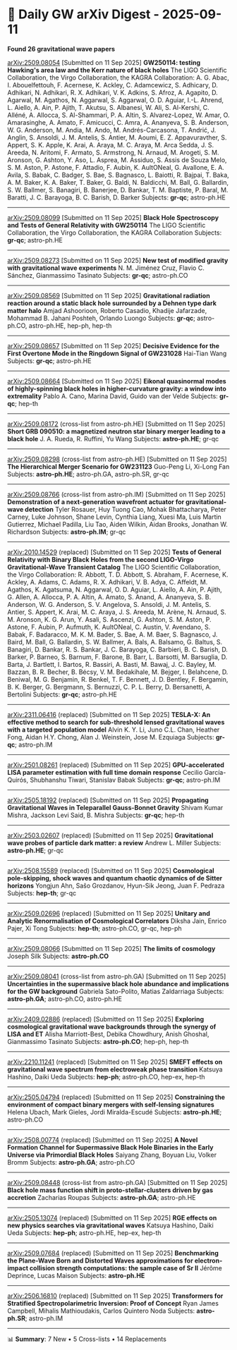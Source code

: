 # 📡 Daily GW arXiv Digest - 2025-09-11
**Found 26 gravitational wave papers**

[arXiv:2509.08054](https://arxiv.org/abs/2509.08054) [Submitted on 11 Sep 2025]
**GW250114: testing Hawking's area law and the Kerr nature of black holes**
The LIGO Scientific Collaboration, the Virgo Collaboration, the KAGRA Collaboration: A. G. Abac, I. Abouelfettouh, F. Acernese, K. Ackley, C. Adamcewicz, S. Adhicary, D. Adhikari, N. Adhikari, R. X. Adhikari, V. K. Adkins, S. Afroz, A. Agapito, D. Agarwal, M. Agathos, N. Aggarwal, S. Aggarwal, O. D. Aguiar, I.-L. Ahrend, L. Aiello, A. Ain, P. Ajith, T. Akutsu, S. Albanesi, W. Ali, S. Al-Kershi, C. Alléné, A. Allocca, S. Al-Shammari, P. A. Altin, S. Alvarez-Lopez, W. Amar, O. Amarasinghe, A. Amato, F. Amicucci, C. Amra, A. Ananyeva, S. B. Anderson, W. G. Anderson, M. Andia, M. Ando, M. Andrés-Carcasona, T. Andrić, J. Anglin, S. Ansoldi, J. M. Antelis, S. Antier, M. Aoumi, E. Z. Appavuravther, S. Appert, S. K. Apple, K. Arai, A. Araya, M. C. Araya, M. Arca Sedda, J. S. Areeda, N. Aritomi, F. Armato, S. Armstrong, N. Arnaud, M. Arogeti, S. M. Aronson, G. Ashton, Y. Aso, L. Asprea, M. Assiduo, S. Assis de Souza Melo, S. M. Aston, P. Astone, F. Attadio, F. Aubin, K. AultONeal, G. Avallone, E. A. Avila, S. Babak, C. Badger, S. Bae, S. Bagnasco, L. Baiotti, R. Bajpai, T. Baka, A. M. Baker, K. A. Baker, T. Baker, G. Baldi, N. Baldicchi, M. Ball, G. Ballardin, S. W. Ballmer, S. Banagiri, B. Banerjee, D. Bankar, T. M. Baptiste, P. Baral, M. Baratti, J. C. Barayoga, B. C. Barish, D. Barker
Subjects: **gr-qc**; astro-ph.HE

---

[arXiv:2509.08099](https://arxiv.org/abs/2509.08099) [Submitted on 11 Sep 2025]
**Black Hole Spectroscopy and Tests of General Relativity with GW250114**
The LIGO Scientific Collaboration, the Virgo Collaboration, the KAGRA Collaboration
Subjects: **gr-qc**; astro-ph.HE

---

[arXiv:2509.08273](https://arxiv.org/abs/2509.08273) [Submitted on 11 Sep 2025]
**New test of modified gravity with gravitational wave experiments**
N. M. Jiménez Cruz, Flavio C. Sánchez, Gianmassimo Tasinato
Subjects: **gr-qc**; astro-ph.CO

---

[arXiv:2509.08569](https://arxiv.org/abs/2509.08569) [Submitted on 11 Sep 2025]
**Gravitational radiation reaction around a static black hole surrounded by a Dehnen type dark matter halo**
Amjad Ashoorioon, Roberto Casadio, Khadije Jafarzade, Mohammad B. Jahani Poshteh, Orlando Luongo
Subjects: **gr-qc**; astro-ph.CO, astro-ph.HE, hep-ph, hep-th

---

[arXiv:2509.08657](https://arxiv.org/abs/2509.08657) [Submitted on 11 Sep 2025]
**Decisive Evidence for the First Overtone Mode in the Ringdown Signal of GW231028**
Hai-Tian Wang
Subjects: **gr-qc**; astro-ph.HE

---

[arXiv:2509.08664](https://arxiv.org/abs/2509.08664) [Submitted on 11 Sep 2025]
**Eikonal quasinormal modes of highly-spinning black holes in higher-curvature gravity: a window into extremality**
Pablo A. Cano, Marina David, Guido van der Velde
Subjects: **gr-qc**; hep-th

---

[arXiv:2509.08172](https://arxiv.org/abs/2509.08172) (cross-list from astro-ph.HE) [Submitted on 11 Sep 2025]
**Short GRB 090510: a magnetized neutron star binary merger leading to a black hole**
J. A. Rueda, R. Ruffini, Yu Wang
Subjects: **astro-ph.HE**; gr-qc

---

[arXiv:2509.08298](https://arxiv.org/abs/2509.08298) (cross-list from astro-ph.HE) [Submitted on 11 Sep 2025]
**The Hierarchical Merger Scenario for GW231123**
Guo-Peng Li, Xi-Long Fan
Subjects: **astro-ph.HE**; astro-ph.GA, astro-ph.SR, gr-qc

---

[arXiv:2509.08766](https://arxiv.org/abs/2509.08766) (cross-list from astro-ph.IM) [Submitted on 11 Sep 2025]
**Demonstration of a next-generation wavefront actuator for gravitational-wave detection**
Tyler Rosauer, Huy Tuong Cao, Mohak Bhattacharya, Peter Carney, Luke Johnson, Shane Levin, Cynthia Liang, Xuesi Ma, Luis Martin Gutierrez, Michael Padilla, Liu Tao, Aiden Wilkin, Aidan Brooks, Jonathan W. Richardson
Subjects: **astro-ph.IM**; gr-qc

---

[arXiv:2010.14529](https://arxiv.org/abs/2010.14529) (replaced) [Submitted on 11 Sep 2025]
**Tests of General Relativity with Binary Black Holes from the second LIGO-Virgo Gravitational-Wave Transient Catalog**
The LIGO Scientific Collaboration, the Virgo Collaboration: R. Abbott, T. D. Abbott, S. Abraham, F. Acernese, K. Ackley, A. Adams, C. Adams, R. X. Adhikari, V. B. Adya, C. Affeldt, M. Agathos, K. Agatsuma, N. Aggarwal, O. D. Aguiar, L. Aiello, A. Ain, P. Ajith, G. Allen, A. Allocca, P. A. Altin, A. Amato, S. Anand, A. Ananyeva, S. B. Anderson, W. G. Anderson, S. V. Angelova, S. Ansoldi, J. M. Antelis, S. Antier, S. Appert, K. Arai, M. C. Araya, J. S. Areeda, M. Arène, N. Arnaud, S. M. Aronson, K. G. Arun, Y. Asali, S. Ascenzi, G. Ashton, S. M. Aston, P. Astone, F. Aubin, P. Aufmuth, K. AultONeal, C. Austin, V. Avendano, S. Babak, F. Badaracco, M. K. M. Bader, S. Bae, A. M. Baer, S. Bagnasco, J. Baird, M. Ball, G. Ballardin, S. W. Ballmer, A. Bals, A. Balsamo, G. Baltus, S. Banagiri, D. Bankar, R. S. Bankar, J. C. Barayoga, C. Barbieri, B. C. Barish, D. Barker, P. Barneo, S. Barnum, F. Barone, B. Barr, L. Barsotti, M. Barsuglia, D. Barta, J. Bartlett, I. Bartos, R. Bassiri, A. Basti, M. Bawaj, J. C. Bayley, M. Bazzan, B. R. Becher, B. Bécsy, V. M. Bedakihale, M. Bejger, I. Belahcene, D. Beniwal, M. G. Benjamin, R. Benkel, T. F. Bennett, J. D. Bentley, F. Bergamin, B. K. Berger, G. Bergmann, S. Bernuzzi, C. P. L. Berry, D. Bersanetti, A. Bertolini
Subjects: **gr-qc**; astro-ph.HE

---

[arXiv:2311.06416](https://arxiv.org/abs/2311.06416) (replaced) [Submitted on 11 Sep 2025]
**TESLA-X: An effective method to search for sub-threshold lensed gravitational waves with a targeted population model**
Alvin K. Y. Li, Juno C.L. Chan, Heather Fong, Aidan H.Y. Chong, Alan J. Weinstein, Jose M. Ezquiaga
Subjects: **gr-qc**; astro-ph.IM

---

[arXiv:2501.08261](https://arxiv.org/abs/2501.08261) (replaced) [Submitted on 11 Sep 2025]
**GPU-accelerated LISA parameter estimation with full time domain response**
Cecilio García-Quirós, Shubhanshu Tiwari, Stanislav Babak
Subjects: **gr-qc**; astro-ph.IM

---

[arXiv:2505.18192](https://arxiv.org/abs/2505.18192) (replaced) [Submitted on 11 Sep 2025]
**Propagating Gravitational Waves in Teleparallel Gauss-Bonnet Gravity**
Shivam Kumar Mishra, Jackson Levi Said, B. Mishra
Subjects: **gr-qc**; hep-th

---

[arXiv:2503.02607](https://arxiv.org/abs/2503.02607) (replaced) [Submitted on 11 Sep 2025]
**Gravitational wave probes of particle dark matter: a review**
Andrew L. Miller
Subjects: **astro-ph.HE**; gr-qc

---

[arXiv:2508.15589](https://arxiv.org/abs/2508.15589) (replaced) [Submitted on 11 Sep 2025]
**Cosmological pole-skipping, shock waves and quantum chaotic dynamics of de Sitter horizons**
Yongjun Ahn, Sašo Grozdanov, Hyun-Sik Jeong, Juan F. Pedraza
Subjects: **hep-th**; gr-qc

---

[arXiv:2509.02696](https://arxiv.org/abs/2509.02696) (replaced) [Submitted on 11 Sep 2025]
**Unitary and Analytic Renormalisation of Cosmological Correlators**
Diksha Jain, Enrico Pajer, Xi Tong
Subjects: **hep-th**; astro-ph.CO, gr-qc, hep-ph

---

[arXiv:2509.08066](https://arxiv.org/abs/2509.08066) [Submitted on 11 Sep 2025]
**The limits of cosmology**
Joseph Silk
Subjects: **astro-ph.CO**

---

[arXiv:2509.08041](https://arxiv.org/abs/2509.08041) (cross-list from astro-ph.GA) [Submitted on 11 Sep 2025]
**Uncertainties in the supermassive black hole abundance and implications for the GW background**
Gabriela Sato-Polito, Matias Zaldarriaga
Subjects: **astro-ph.GA**; astro-ph.CO, astro-ph.HE

---

[arXiv:2409.02886](https://arxiv.org/abs/2409.02886) (replaced) [Submitted on 11 Sep 2025]
**Exploring cosmological gravitational wave backgrounds through the synergy of LISA and ET**
Alisha Marriott-Best, Debika Chowdhury, Anish Ghoshal, Gianmassimo Tasinato
Subjects: **astro-ph.CO**; hep-ph, hep-th

---

[arXiv:2210.11241](https://arxiv.org/abs/2210.11241) (replaced) [Submitted on 11 Sep 2025]
**SMEFT effects on gravitational wave spectrum from electroweak phase transition**
Katsuya Hashino, Daiki Ueda
Subjects: **hep-ph**; astro-ph.CO, hep-ex, hep-th

---

[arXiv:2505.04794](https://arxiv.org/abs/2505.04794) (replaced) [Submitted on 11 Sep 2025]
**Constraining the environment of compact binary mergers with self-lensing signatures**
Helena Ubach, Mark Gieles, Jordi Miralda-Escudé
Subjects: **astro-ph.HE**; astro-ph.CO

---

[arXiv:2508.00774](https://arxiv.org/abs/2508.00774) (replaced) [Submitted on 11 Sep 2025]
**A Novel Formation Channel for Supermassive Black Hole Binaries in the Early Universe via Primordial Black Holes**
Saiyang Zhang, Boyuan Liu, Volker Bromm
Subjects: **astro-ph.GA**; astro-ph.CO

---

[arXiv:2509.08448](https://arxiv.org/abs/2509.08448) (cross-list from astro-ph.GA) [Submitted on 11 Sep 2025]
**Black hole mass function shift in proto-stellar-clusters driven by gas accretion**
Zacharias Roupas
Subjects: **astro-ph.GA**; astro-ph.HE

---

[arXiv:2505.13074](https://arxiv.org/abs/2505.13074) (replaced) [Submitted on 11 Sep 2025]
**RGE effects on new physics searches via gravitational waves**
Katsuya Hashino, Daiki Ueda
Subjects: **hep-ph**; astro-ph.HE, hep-ex, hep-th

---

[arXiv:2509.07684](https://arxiv.org/abs/2509.07684) (replaced) [Submitted on 11 Sep 2025]
**Benchmarking the Plane-Wave Born and Distorted Waves approximations for electron-impact collision strength computations: the sample case of Sr II**
Jérôme Deprince, Lucas Maison
Subjects: **astro-ph.HE**

---

[arXiv:2506.16810](https://arxiv.org/abs/2506.16810) (replaced) [Submitted on 11 Sep 2025]
**Transformers for Stratified Spectropolarimetric Inversion: Proof of Concept**
Ryan James Campbell, Mihalis Mathioudakis, Carlos Quintero Noda
Subjects: **astro-ph.SR**; astro-ph.IM

---

📊 **Summary**: 7 New • 5 Cross-lists • 14 Replacements